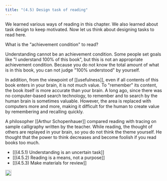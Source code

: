 ```yaml
---
title: "(4.5) Design task of reading"
---
```


We learned various ways of reading in this chapter. We also learned about task design to keep motivated. Now let us think about designing tasks to read here.

What is the "achievement condition" to read?

Understanding cannot be an achievement condition. Some people set goals like "I understand 100% of this book", but this is not an appropriate achievement condition. Because you do not know the total amount of what is in this book, you can not judge "100% understood" by yourself.

In addition, from the viewpoint of [[usefulness]], even if all contents of this book enters in your brain, it is not much value. To "remember" its content, the book itself is more accurate than your brain. A long ago, since there was no computer-based search technology, to remember and to search by the human brain is sometimes valuable. However, the area is replaced with computers more and more, making it difficult for the human to create value by remembering and recalling quickly.

A philosopher [[Arthur Schopenhauer]] compared reading with tracing on sample calligraphy written by the teacher. While reading, the thought of others are replayed in your brain, so you do not think the theme yourself. He thought that the power to think decreases and become foolish if you read books too much.

- [[(4.5.1) Understanding is an uncertain task]]
- [[(4.5.2) Reading is a means, not a purpose]]
- [[(4.5.3) Make materials for review]]
<img src='https://scrapbox.io/api/pages/nishio/en/icon' alt='en.icon' height="19.5"/>